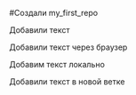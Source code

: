﻿#Создали my_first_repo

Добавили текст

Добавили текст через браузер


Добавим текст локально


Добавили текст в новой ветке
